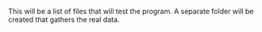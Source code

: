 This will be a list of files that will test the program. A separate folder will be created that gathers the real data.
